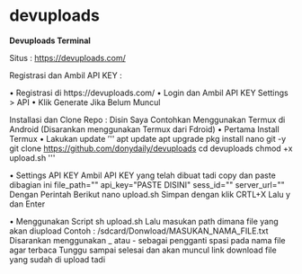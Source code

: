 # devuploads
**Devuploads Terminal**

Situs : https://devuploads.com/

<p>Registrasi dan Ambil API KEY :<p/>
• Registrasi di https://devuploads.com/
• Login dan Ambil API KEY
   Settings > API
• Klik Generate Jika Belum Muncul

Installasi dan Clone Repo :
Disin Saya Contohkan Menggunakan Termux di Android
(Disarankan menggunakan Termux dari Fdroid)
• Pertama Install Termux
• Lakukan update
  ’''
  apt update
  apt upgrade
  pkg install nano git -y
  git clone https://github.com/donydaily/devuploads
  cd devuploads
  chmod +x upload.sh
  '''
  
• Settings API KEY
  Ambil API KEY yang telah dibuat tadi copy dan paste dibagian ini
  file_path=""
  api_key="PASTE DISINI"
  sess_id=""
  server_url=""
  Dengan Perintah Berikut
    nano upload.sh
  Simpan dengan klik CRTL+X Lalu y dan Enter
  
• Menggunakan Script
  sh upload.sh
  Lalu masukan path dimana file yang akan diupload
  Contoh : /sdcard/Donwload/MASUKAN_NAMA_FILE.txt
  Disarankan menggunakan _ atau - sebagai pengganti spasi pada nama file agar terbaca
  Tunggu sampai selesai dan akan muncul link download file yang sudah di upload tadi
